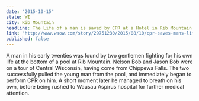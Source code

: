 ```yaml
---
date: "2015-10-15"
state: WI
city: Rib Mountain
headline: The Life of a man is saved by CPR at a Hotel in Rib Mountain
link: "http://www.waow.com/story/29751230/2015/08/10/cpr-saves-mans-life-at-rib-mountain-hotel-pool"
published: false
---
```


A man in his early twenties was found by two gentlemen fighting for his own life at the bottom of a pool at Rib Mountain. Nelson Bob and Jason Bob were on a tour of Central Wisconsin, having come from Chippewa Falls. The two successfully pulled the young man from the pool, and immediately began to perform CPR on him. A short moment later he managed to breath on his own, before being rushed to Wausau Aspirus hospital for further medical attention.
